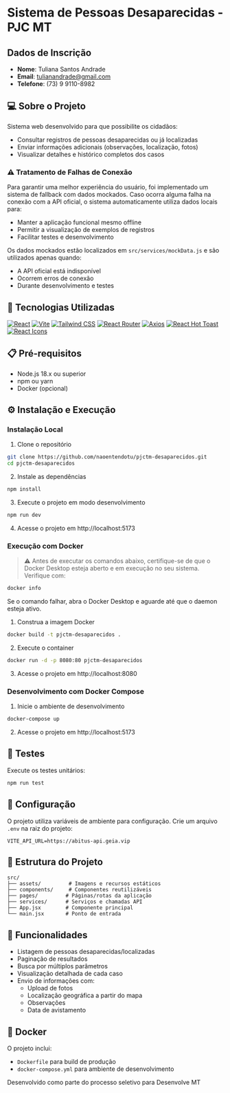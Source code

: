 # Sistema de Pessoas Desaparecidas - PJC MT

## Dados de Inscrição

- **Nome**: Tuliana Santos Andrade
- **Email**: tulianandrade@gmail.com
- **Telefone**: (73) 9 9110-8982

## 💻 Sobre o Projeto

Sistema web desenvolvido para que possibilite os cidadãos:

- Consultar registros de pessoas desaparecidas ou já localizadas
- Enviar informações adicionais (observações, localização, fotos)
- Visualizar detalhes e histórico completos dos casos

### ⚠️ Tratamento de Falhas de Conexão

Para garantir uma melhor experiência do usuário, foi implementado um sistema de fallback com dados mockados. Caso ocorra alguma falha na conexão com a API oficial, o sistema automaticamente utiliza dados locais para:

- Manter a aplicação funcional mesmo offline
- Permitir a visualização de exemplos de registros
- Facilitar testes e desenvolvimento

Os dados mockados estão localizados em `src/services/mockData.js` e são utilizados apenas quando:

- A API oficial está indisponível
- Ocorrem erros de conexão
- Durante desenvolvimento e testes

## 🚀 Tecnologias Utilizadas

[![React](https://img.shields.io/badge/React-61DAFB?logo=react&logoColor=white&style=flat-square)](https://reactjs.org/) [![Vite](https://img.shields.io/badge/Vite-646cff?logo=vite&logoColor=white&style=flat-square)](https://vitejs.dev/) [![Tailwind CSS](https://img.shields.io/badge/Tailwind%20CSS-38BDF8?logo=tailwindcss&logoColor=white&style=flat-square)](https://tailwindcss.com/) [![React Router](https://img.shields.io/badge/React%20Router-CA4245?logo=react-router&logoColor=white&style=flat-square)](https://reactrouter.com/) [![Axios](https://img.shields.io/badge/Axios-5A29E4?logo=axios&logoColor=white&style=flat-square)](https://axios-http.com/) [![React Hot Toast](https://img.shields.io/badge/React%20Hot%20Toast-FF3D00?style=flat-square)](https://react-hot-toast.com/) [![React Icons](https://img.shields.io/badge/React%20Icons-61DAFB?logo=react&logoColor=white&style=flat-square)](https://react-icons.github.io/react-icons/)

## 📋 Pré-requisitos

- Node.js 18.x ou superior
- npm ou yarn
- Docker (opcional)

## ⚙️ Instalação e Execução

### Instalação Local

1. Clone o repositório

```bash
git clone https://github.com/naoentendotu/pjctm-desaparecidos.git
cd pjctm-desaparecidos
```

2. Instale as dependências

```bash
npm install
```

3. Execute o projeto em modo desenvolvimento

```bash
npm run dev
```

4. Acesse o projeto em http://localhost:5173

### Execução com Docker

> ⚠️ Antes de executar os comandos abaixo, certifique-se de que o Docker Desktop esteja aberto e em execução no seu sistema. Verifique com:

```bash
docker info
```

Se o comando falhar, abra o Docker Desktop e aguarde até que o daemon esteja ativo.

1. Construa a imagem Docker

```bash
docker build -t pjctm-desaparecidos .
```

2. Execute o container

```bash
docker run -d -p 8080:80 pjctm-desaparecidos
```

3. Acesse o projeto em http://localhost:8080

### Desenvolvimento com Docker Compose

1. Inicie o ambiente de desenvolvimento

```bash
docker-compose up
```

2. Acesse o projeto em http://localhost:5173

## 🧪 Testes

Execute os testes unitários:

```bash
npm run test
```

## 🔧 Configuração

O projeto utiliza variáveis de ambiente para configuração. Crie um arquivo `.env` na raiz do projeto:

```env
VITE_API_URL=https://abitus-api.geia.vip
```

## 📁 Estrutura do Projeto

```
src/
├── assets/         # Imagens e recursos estáticos
├── components/     # Componentes reutilizáveis
├── pages/         # Páginas/rotas da aplicação
├── services/      # Serviços e chamadas API
├── App.jsx        # Componente principal
└── main.jsx       # Ponto de entrada
```

## 🧾 Funcionalidades

- Listagem de pessoas desaparecidas/localizadas
- Paginação de resultados
- Busca por múltiplos parâmetros
- Visualização detalhada de cada caso
- Envio de informações com:
  - Upload de fotos
  - Localização geográfica a partir do mapa
  - Observações
  - Data de avistamento

## 🐳 Docker

O projeto inclui:

- `Dockerfile` para build de produção
- `docker-compose.yml` para ambiente de desenvolvimento

Desenvolvido como parte do processo seletivo para Desenvolve MT
